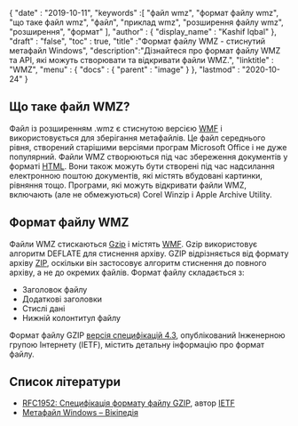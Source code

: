 {
  "date" : "2019-10-11",
  "keywords" :[ "файл wmz", "формат файлу wmz", "що таке файл wmz", "файл", "приклад wmz", "розширення файлу wmz", "розширення", "формат" ],
  "author" : {
    "display_name" : "Kashif Iqbal"
},
  "draft" : "false",
  "toc" : true,
  "title" :"Формат файлу WMZ - стиснутий метафайл Windows",
  "description":"Дізнайтеся про формат файлу WMZ та API, які можуть створювати та відкривати файли WMZ.",
  "linktitle" : "WMZ",
  "menu" : {
    "docs" : {
      "parent" : "image"
}
},
  "lastmod" : "2020-10-24"
}

## Що таке файл WMZ?

Файл із розширенням .wmz є стиснутою версією [WMF](/uk/image/wmf/) і використовується для зберігання метафайлів. Це файл середнього рівня, створений старішими версіями програм Microsoft Office і не дуже популярний. Файли WMZ створюються під час збереження документів у форматі [HTML](/uk/web/html/). Вони також можуть бути створені під час надсилання електронною поштою документів, які містять вбудовані картинки, рівняння тощо. Програми, які можуть відкривати файли WMZ, включають (але не обмежуються) Corel Winzip і Apple Archive Utility.

## Формат файлу WMZ

Файли WMZ стискаються [Gzip](/uk/compression/gz/) і містять [WMF](/uk/image/wmf/). Gzip використовує алгоритм DEFLATE для стиснення архіву. GZIP відрізняється від формату архіву [ZIP](/uk/compression/zip/), оскільки він застосовує алгоритм стиснення до повного архіву, а не до окремих файлів. Формат файлу складається з:

* Заголовок файлу
* Додаткові заголовки
* Стислі дані
* Нижній колонтитул файлу

Формат файлу GZIP [версія специфікацій 4.3](https://datatracker.ietf.org/doc/html/rfc1952), опублікований Інженерною групою Інтернету (IETF), містить детальну інформацію про формат файлу.

## Список літератури

* [RFC1952: Специфікація формату файлу GZIP](https://datatracker.ietf.org/doc/html/rfc1952), автор [IETF](https://www.ietf.org)
* [Метафайл Windows – Вікіпедія](https://en.wikipedia.org/wiki/Windows_Metafile)

